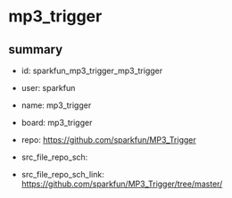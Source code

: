 # mp3_trigger
 
## summary 
* id: sparkfun_mp3_trigger_mp3_trigger
* user: sparkfun
* name: mp3_trigger
* board: mp3_trigger
* repo: https://github.com/sparkfun/MP3_Trigger



* src_file_repo_sch: 
* src_file_repo_sch_link: https://github.com/sparkfun/MP3_Trigger/tree/master/




